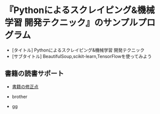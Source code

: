 # 『Pythonによるスクレイピング&amp;機械学習 開発テクニック』のサンプルプログラム

- [タイトル] Pythonによるスクレイピング&amp;機械学習 開発テクニック
- [サブタイトル] BeautifulSoup,scikit-learn,TensorFlowを使ってみよう

## 書籍の読書サポート


- [書籍の修正点](https://kujirahand.com/blog/go.php?740)

- brother 
- gg